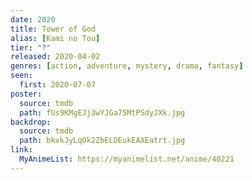 ```yaml
---
date: 2020
title: Tower of God
alias: [Kami no Tou]
tier: "?"
released: 2020-04-02
genres: [action, adventure, mystery, drama, fantasy]
seen:
  first: 2020-07-07
poster:
  source: tmdb
  path: fUs9KMgEJj3wYJGa75MtPSdyJXk.jpg
backdrop:
  source: tmdb
  path: bkvkJyLqOk2ZbELDEukEAXEatrt.jpg
link:
  MyAnimeList: https://myanimelist.net/anime/40221
---
```


